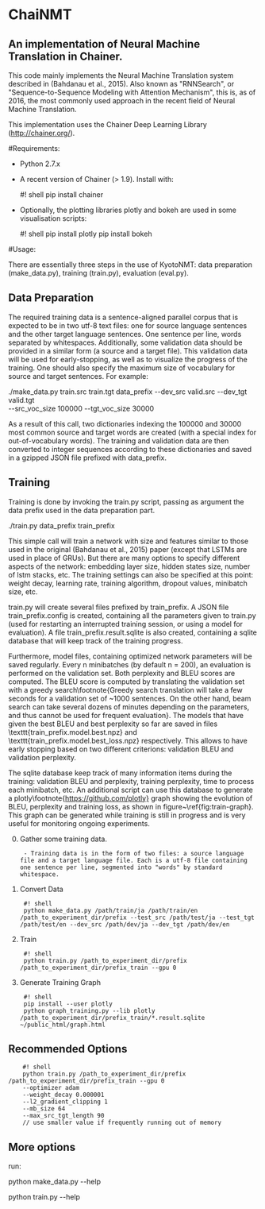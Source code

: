 # ChaiNMT
## An implementation of Neural Machine Translation in Chainer.
This code mainly implements the Neural Machine Translation system described in (Bahdanau et al., 2015). Also known as "RNNSearch", or "Sequence-to-Sequence Modeling with Attention Mechanism", this is, as of 2016, the most commonly used approach in the recent field of Neural Machine Translation.

This implementation uses the Chainer Deep Learning Library (http://chainer.org/).

#Requirements:
* Python 2.7.x
* A recent version of Chainer (> 1.9). Install with:

    #! shell
    pip install chainer

* Optionally, the plotting libraries plotly and bokeh are used in some visualisation scripts:

    #! shell
    pip install plotly
    pip install bokeh

#Usage:

There are essentially three steps in the use of KyotoNMT: data preparation (make_data.py), training (train.py), evaluation (eval.py).

## Data Preparation
The required training data is a sentence-aligned parallel corpus that is expected to be in two utf-8 text files: one for source language sentences and the other target language sentences. One sentence per line, words separated by whitespaces. Additionally, some validation data should be provided in a similar form (a source and a target file). This validation data will be used for early-stopping, as well as to visualize the progress of the training. One should also specify the maximum size of vocabulary for source and target sentences. For example:

./make_data.py train.src train.tgt data_prefix 
    --dev_src valid.src --dev_tgt valid.tgt  
    --src_voc_size 100000 --tgt_voc_size 30000

As a result of this call, two dictionaries indexing the 100000 and 30000 most common source and target words are created (with a special index for out-of-vocabulary words). The training and validation data are then converted to integer sequences according to these dictionaries and saved in a gzipped JSON file prefixed with data_prefix.

## Training
Training is done by invoking the train.py script, passing as argument the data prefix used in the data preparation part.

./train.py data_prefix train_prefix

This simple call will train a network with size and features similar to those used in the original (Bahdanau et al., 2015) paper (except that LSTMs are used in place of GRUs). But there are many options to specify different aspects of the network: embedding layer size, hidden states size, number of lstm stacks, etc. The training settings can also be specified at this point: weight decay, learning rate, training algorithm, dropout values, minibatch size, etc. 

train.py will create several files prefixed by train_prefix. 
A JSON file train_prefix.config is created, containing all the parameters given to train.py (used for restarting an interrupted training session, or using a model for evaluation). 
A file train_prefix.result.sqlite is also created, containing a sqlite database that will keep track of the training progress. 

Furthermore, model files, containing optimized network parameters will be saved regularly. Every n minibatches (by default n = 200), an evaluation is performed on the validation set. Both perplexity and BLEU scores are computed. The BLEU score is computed by translating the validation set with a greedy search\footnote{Greedy search translation will take a few seconds for a validation set of ~1000 sentences. On the other hand, beam search can take several dozens of minutes depending on the parameters, and thus cannot be used for frequent evaluation}.
The models that have given the best BLEU and best perplexity so far are saved in files \texttt{train\_prefix.model.best.npz} and \texttt{train\_prefix.model.best\_loss.npz} respectively. This allows to have early stopping based on two different criterions: validation BLEU and validation perplexity.

The sqlite database keep track of many information items during the training: validation BLEU and perplexity, training perplexity, time to process each minibatch, etc. An additional script can use this database to generate a plotly\footnote{https://github.com/plotly} graph showing the evolution of BLEU, perplexity and training loss, as shown in figure~\ref{fig:train-graph}. This graph can be generated while training is still in progress and is very useful for monitoring ongoing experiments. 

0. Gather some training data.

        - Training data is in the form of two files: a source language file and a target language file. Each is a utf-8 file containing one sentence per line, segmented into "words" by standard whitespace.

1. Convert Data

        #! shell
        python make_data.py /path/train/ja /path/train/en /path_to_experiment_dir/prefix --test_src /path/test/ja --test_tgt /path/test/en --dev_src /path/dev/ja --dev_tgt /path/dev/en

2. Train

        #! shell
        python train.py /path_to_experiment_dir/prefix /path_to_experiment_dir/prefix_train --gpu 0

1. Generate Training Graph

        #! shell
        pip install --user plotly
        python graph_training.py --lib plotly /path_to_experiment_dir/prefix_train/*.result.sqlite ~/public_html/graph.html

## Recommended Options

        #! shell
        python train.py /path_to_experiment_dir/prefix /path_to_experiment_dir/prefix_train --gpu 0
        --optimizer adam
        --weight_decay 0.000001
        --l2_gradient_clipping 1
        --mb_size 64
        --max_src_tgt_length 90
        // use smaller value if frequently running out of memory

## More options

run:

python make_data.py --help

python train.py --help
